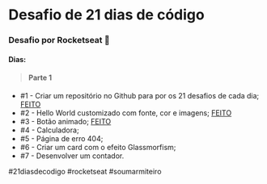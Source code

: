 # Desafio de 21 dias de código
### Desafio por Rocketseat 🚀

#### Dias:

> #### Parte 1

+ #1 - Criar um repositório no Github para por os 21 desafios de cada dia; <a href="https://lucyanovidio.github.io/desafio-21-dias-codigo-rocketseat/dia-1">FEITO</a>
+ #2 - Hello World customizado com fonte, cor e imagens; <a href="https://lucyanovidio.github.io/desafio-21-dias-codigo-rocketseat/dia-2">FEITO</a>
+ #3 - Botão animado; <a href="https://lucyanovidio.github.io/desafio-21-dias-codigo-rocketseat/dia-3">FEITO</a>
+ #4 - Calculadora;
+ #5 - Página de erro 404;
+ #6 - Criar um card com o efeito Glassmorfism;
+ #7 - Desenvolver um contador.

#21diasdecodigo #rocketseat #soumarmiteiro
